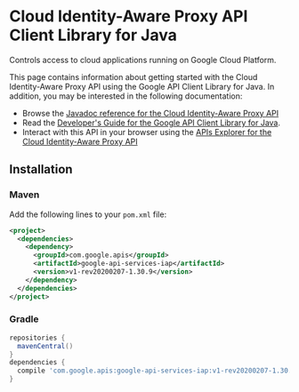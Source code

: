 # Cloud Identity-Aware Proxy API Client Library for Java

Controls access to cloud applications running on Google Cloud Platform.

This page contains information about getting started with the Cloud Identity-Aware Proxy API
using the Google API Client Library for Java. In addition, you may be interested
in the following documentation:

* Browse the [Javadoc reference for the Cloud Identity-Aware Proxy API][javadoc]
* Read the [Developer's Guide for the Google API Client Library for Java][google-api-client].
* Interact with this API in your browser using the [APIs Explorer for the Cloud Identity-Aware Proxy API][api-explorer]

## Installation

### Maven

Add the following lines to your `pom.xml` file:

```xml
<project>
  <dependencies>
    <dependency>
      <groupId>com.google.apis</groupId>
      <artifactId>google-api-services-iap</artifactId>
      <version>v1-rev20200207-1.30.9</version>
    </dependency>
  </dependencies>
</project>
```

### Gradle

```gradle
repositories {
  mavenCentral()
}
dependencies {
  compile 'com.google.apis:google-api-services-iap:v1-rev20200207-1.30.9'
}
```

[javadoc]: https://googleapis.dev/java/google-api-services-iap/latest/index.html
[google-api-client]: https://github.com/googleapis/google-api-java-client/
[api-explorer]: https://developers.google.com/apis-explorer/#p/iap/v1/
